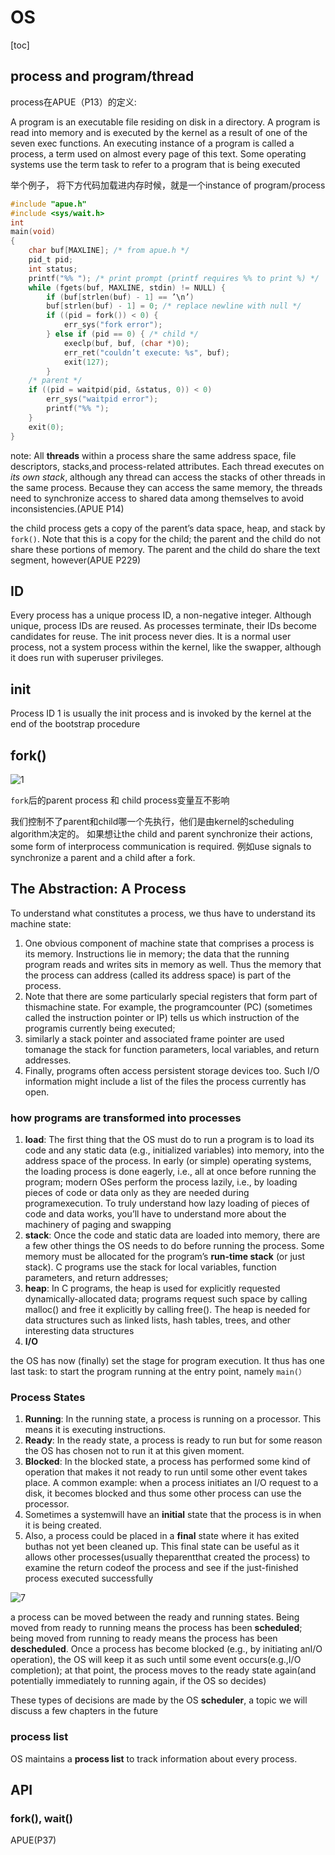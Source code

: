 # OS

[toc]

## process and program/thread

process在APUE（P13）的定义:

A program is an executable file residing on disk in a directory. A program is read into memory and is executed by the kernel as a result of one of the seven exec functions.
An executing instance of a program is called a process, a term used on almost every page of this text. Some operating systems use the term task to refer to a program that is being executed

举个例子， 将下方代码加载进内存时候，就是一个instance of program/process

```c
#include "apue.h"
#include <sys/wait.h>
int
main(void)
{
    char buf[MAXLINE]; /* from apue.h */
    pid_t pid;
    int status;
    printf("%% "); /* print prompt (printf requires %% to print %) */
    while (fgets(buf, MAXLINE, stdin) != NULL) {
        if (buf[strlen(buf) - 1] == ’\n’)
        buf[strlen(buf) - 1] = 0; /* replace newline with null */
        if ((pid = fork()) < 0) {
            err_sys("fork error");
        } else if (pid == 0) { /* child */
            execlp(buf, buf, (char *)0);
            err_ret("couldn’t execute: %s", buf);
            exit(127);
        }
    /* parent */
    if ((pid = waitpid(pid, &status, 0)) < 0)
        err_sys("waitpid error");
        printf("%% ");
    }
    exit(0);
}
```

<!-- 上述代码中，fork() 会复制一个线程thread，如果当前线程为parent，则fork后的为child。
因为在某一时刻，代码仅能由一个thread执行，所以可以理解为process只能有一个thread控制。 -->

note: All **threads** within a process share the same address space, file descriptors, stacks,and process-related attributes. Each thread executes on *its own stack*, although any thread can access the stacks of other threads in the same process. Because they can access the same memory, the threads need to synchronize access to shared data among themselves to avoid inconsistencies.(APUE P14)

the child process gets a copy of the parent’s data space, heap, and stack by `fork()`. Note that this is a copy for the child; the parent and the child do not share these portions of memory. The parent and the child do share the text segment, however(APUE P229)

## ID

Every process has a unique process ID, a non-negative integer. Although unique, process IDs are reused. As processes terminate, their IDs become candidates for reuse. The init process never dies. It is a normal user process, not a system process within the kernel, like the swapper, although it does run with superuser privileges.

## init

Process ID 1 is usually the init process and is invoked by the kernel at the end of the bootstrap procedure

## fork()

![1](../../Image//Operating_System/1.png)

`fork`后的parent process 和 child process变量互不影响

我们控制不了parent和child哪一个先执行，他们是由kernel的scheduling algorithm决定的。
如果想让the child and parent synchronize their actions, some form of interprocess communication is required. 例如use signals to synchronize a parent and a child after a fork.

## The Abstraction: A Process

To understand what constitutes a process, we thus have to understand its machine state:

1. One obvious component of machine state that comprises a process is its memory. Instructions lie in memory; the data that the running program reads and writes sits in memory as well. Thus the memory that the process can address (called its address space) is part of the process.
2. Note that there are some particularly special registers that form part of thismachine state. For example, the programcounter (PC) (sometimes called the instruction pointer or IP) tells us which instruction of the programis currently being executed;
3. similarly a stack pointer and associated frame pointer are used tomanage the stack for function parameters, local variables, and return addresses.
4. Finally, programs often access persistent storage devices too. Such I/O information might include a list of the files the process currently has open.

### how programs are transformed into processes

1. **load**: The first thing that the OS must do to run a program is to load its code and any static data (e.g., initialized variables) into memory, into the address space of the process. In early (or simple) operating systems, the loading process is done eagerly, i.e., all at once before running the program; modern OSes perform the process lazily, i.e., by loading pieces of code or data only as they are needed during programexecution. To truly understand how lazy loading of pieces of code and data works, you’ll have to understand more about the machinery of paging and swapping
2. **stack**: Once the code and static data are loaded into memory, there are a few other things the OS needs to do before running the process. Some memory must be allocated for the program’s **run-time stack** (or just stack). C programs use the stack for local variables, function parameters, and return addresses;
3. **heap**: In C programs, the heap is used for explicitly requested dynamically-allocated
data; programs request such space by calling malloc() and free it explicitly by calling free(). The heap is needed for data structures such as linked lists, hash tables, trees, and other interesting data structures
4. **I/O**

the OS has now (finally) set the stage for program execution. It thus has one last task: to start the program running at the entry point, namely `main(）`

### Process States

1. **Running**: In the running state, a process is running on a processor. This means it is executing instructions.
2. **Ready**: In the ready state, a process is ready to run but for some reason the OS has chosen not to run it at this given moment.
3. **Blocked**: In the blocked state, a process has performed some kind
of operation that makes it not ready to run until some other event takes place. A common example: when a process initiates an I/O request to a disk, it becomes blocked and thus some other process
can use the processor.
4. Sometimes a systemwill have an **initial** state that the process is in when it is being created.
5. Also, a process could be placed in a **final** state where it has exited buthas not yet been cleaned up. This final state can be useful as it allows other processes(usually theparentthat created the process) to examine the return codeof the process and see if the just-finished process executed successfully

![7](../../Image/Operating_System/7.png)

a process can be moved between the ready and running states.
Being moved from ready to running means the process has been **scheduled**;
being moved from running to ready means the process has been **descheduled**.
Once a process has become blocked (e.g., by initiating anI/O operation), the OS will keep it as such until some event occurs(e.g.,I/O completion); at that point, the process moves to the ready state again(and potentially immediately to running again, if the OS so decides)

These types of decisions are made by the OS **scheduler**, a topic we will discuss a few chapters in the future

### process list

OS maintains a **process list** to track information about every process.

## API

### fork(), wait()

APUE(P37)
